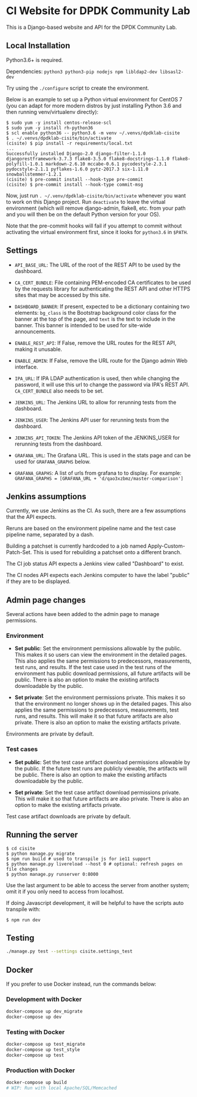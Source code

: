 # CI Website for DPDK Community Lab

This is a Django-based website and API for the DPDK Community Lab.

## Local Installation

Python3.6+ is required.

Dependencies: `python3 python3-pip nodejs npm libldap2-dev libsasl2-dev`

Try using the `./configure` script to create the environment.

Below is an example to set up a Python virtual environment for CentOS 7 (you
can adapt for more modern distros by just installing Python 3.6 and then
running venv/virtualenv directly):

```
$ sudo yum -y install centos-release-scl
$ sudo yum -y install rh-python36
$ scl enable python36 -- python3.6 -m venv ~/.venvs/dpdklab-cisite
$ . ~/.venvs/dpdklab-cisite/bin/activate
(cisite) $ pip install -r requirements/local.txt
...
Successfully installed Django-2.0 django-filter-1.1.0 djangorestframework-3.7.3 flake8-3.5.0 flake8-docstrings-1.1.0 flake8-polyfill-1.0.1 markdown-2.6.10 mccabe-0.6.1 pycodestyle-2.3.1 pydocstyle-2.1.1 pyflakes-1.6.0 pytz-2017.3 six-1.11.0 snowballstemmer-1.2.1
(cisite) $ pre-commit install --hook-type pre-commit
(cisite) $ pre-commit install --hook-type commit-msg
```

Now, just run `. ~/.venv/dpdklab-cisite/bin/activate` whenever you want
to work on this Django project. Run `deactivate` to leave the virtual
environment (which will remove django-admin, flake8, etc. from your path
and you will then be on the default Python version for your OS).

Note that the pre-commit hooks will fail if you attempt to commit
without activating the virtual environment first, since it looks for
`python3.6` in `$PATH`.

## Settings

* `API_BASE_URL`: The URL of the root of the REST API to be used by the
  dashboard.

* `CA_CERT_BUNDLE`: File containing PEM-encoded CA certificates to be used
  by the requests library for authenticating the REST API and other HTTPS
  sites that may be accessed by this site.

* `DASHBOARD_BANNER`: If present, expected to be a dictionary containing two
  elements: `bg_class` is the Bootstrap background color class for the banner
  at the top of the page, and `text` is the text to include in the banner.
  This banner is intended to be used for site-wide announcements.

* `ENABLE_REST_API`: If False, remove the URL routes for the REST API,
  making it unusable.

* `ENABLE_ADMIN`: If False, remove the URL route for the Django admin Web
  interface.

* `IPA_URL`: If IPA LDAP authentication is used, then while changing the
  password, it will use this url to change the password via IPA's REST API.
  `CA_CERT_BUNDLE` also needs to be set.

* `JENKINS_URL`: The Jenkins URL to allow for rerunning tests from the
  dashboard.

* `JENKINS_USER`: The Jenkins API user for rerunning tests from the
  dashboard.

* `JENKINS_API_TOKEN`: The Jenkins API token of the JENKINS_USER for rerunning
   tests from the dashboard.

* `GRAFANA_URL`: The Grafana URL. This is used in the stats page and can be
  used for `GRAFANA_GRAPHS` below.

* `GRAFANA_GRAPHS`: A list of urls from grafana to to display. For example:
  `GRAFANA_GRAPHS = [GRAFANA_URL + 'd/qao3xzbmz/master-comparison']`

## Jenkins assumptions

Currently, we use Jenkins as the CI. As such, there are a few assumptions that
the API expects.

Reruns are based on the environment pipeline name and the test case pipeline
name, separated by a dash.

Building a patchset is currently hardcoded to a job named Apply-Custom-Patch-Set.
This is used for rebuilding a patchset onto a different branch.

The CI job status API expects a Jenkins view called "Dashboard" to exist.

The CI nodes API expects each Jenkins computer to have the label "public" if they
are to be displayed.

## Admin page changes

Several actions have been added to the admin page to manage permissions.

### Environment

* **Set public**: Set the environment permissions allowable by the public.
This makes it so users can view the environment in the detailed pages.
This also applies the same permissions to predecessors, measurements,
test runs, and results.
If the test case used in the test runs of the environment has public download
permissions, all future artifacts will be public. There is also an option to
make the existing artifacts downloadable by the public.

* **Set private**: Set the environment permissions private.
This makes it so that the environment no longer shows up in the detailed pages.
This also applies the same permissions to predecessors, measurements,
test runs, and results.
This will make it so that future artifacts are also private. There is also an
option to make the existing artifacts private.

Environments are private by default.

### Test cases

* **Set public**: Set the test case artifact download permissions allowable by
the public.
If the future test runs are publicly viewable, the artifacts will be public.
There is also an option to make the existing artifacts downloadable by the
public.

* **Set private**: Set the test case artifact download permissions private.
This will make it so that future artifacts are also private. There is also an
option to make the existing artifacts private.

Test case artifact downloads are private by default.

## Running the server

```
$ cd cisite
$ python manage.py migrate
$ npm run build # used to transpile js for ie11 support
$ python manage.py livereload --host 0 # optional: refresh pages on file changes
$ python manage.py runserver 0:8000
```

Use the last argument to be able to access the server from another
system; omit it if you only need to access from localhost.

If doing Javascript development, it will be helpful to have the scripts auto transpile with:
```
$ npm run dev
```

## Testing

```sh
./manage.py test --settings cisite.settings_test
```

## Docker

If you prefer to use Docker instead, run the commands below:

### Development with Docker

```sh
docker-compose up dev_migrate
docker-compose up dev
```

### Testing with Docker

```sh
docker-compose up test_migrate
docker-compose up test_style
docker-compose up test
```

### Production with Docker

```sh
docker-compose up build
# WIP: Run with local Apache/SQL/Memcached
```

